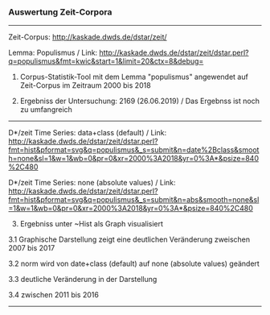 ### Auswertung Zeit-Corpora

---
Zeit-Corpus: http://kaskade.dwds.de/dstar/zeit/

Lemma: Populismus / Link: http://kaskade.dwds.de/dstar/zeit/dstar.perl?q=populismus&fmt=kwic&start=1&limit=20&ctx=8&debug=

1. Corpus-Statistik-Tool mit dem Lemma "populismus" angewendet auf Zeit-Corpus im Zeitraum 2000 bis 2018

2. Ergebniss der Untersuchung: 2169 (26.06.2019) / Das Ergebnss ist noch zu umfangreich

---
D*/zeit Time Series: data+class (default) / Link: http://kaskade.dwds.de/dstar/zeit/dstar.perl?fmt=hist&pformat=svg&q=populismus&_s=submit&n=date%2Bclass&smooth=none&sl=1&w=1&wb=0&pr=0&xr=2000%3A2018&yr=0%3A*&psize=840%2C480

D*/zeit Time Series: none (absolute values) / Link: http://kaskade.dwds.de/dstar/zeit/dstar.perl?fmt=hist&pformat=svg&q=populismus&_s=submit&n=abs&smooth=none&sl=1&w=1&wb=0&pr=0&xr=2000%3A2018&yr=0%3A*&psize=840%2C480

3. Ergebniss unter ~Hist als Graph visualisiert

3.1 Graphische Darstellung zeigt eine deutlichen Veränderung zweischen 2007 bis 2017

3.2 norm wird von date+class (default) auf none (absolute values) geändert

3.3 deutliche Veränderung in der Darstellung

3.4 zwischen 2011 bis 2016
 
 ---
 
